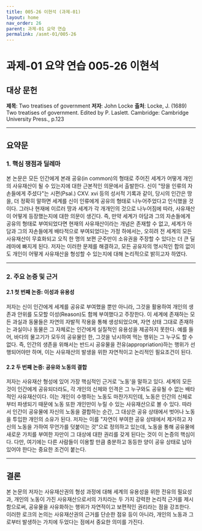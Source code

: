 ```yaml
---
title: 005-26 이현석 (과제-01)
layout: home
nav_order: 26
parent: 과제-01 요약 연습
permalink: /asmt-01/005-26
---
```


# 과제-01 요약 연습 005-26 이현석 

## 대상 문헌  
**제목**: Two treatises of government
**저자**: John Locke
**출처**: Locke, J. (1689) Two treatises of government. Edited by P. Laslett. Cambridge: Cambridge University Press., p.123  

---

## 요약문  

### 1. 핵심 쟁점과 딜레마  
본 논문은 모든 인간에게 본래 공유(in common)의 형태로 주어진 세계가 어떻게 개인의 사유재산이 될 수 있는지에 대한 근본적인 의문에서 출발한다. 신이 "땅을 인류의 자손들에게 주셨다"는 시편(Psal.) CXV. xvi 등의 성서적 기록과 같이, 당시의 인간은 땅을, 더 정확히 말하면 세계를 신이 인류에게 공유의 형태로 나누어주었다고 인식했을 것이다. 그러나 현재에 이르러 땅과 세계가 각 개개인의 것으로 나누어짐에 따라, 사유재산이 어떻게 등장했는지에 대한 의문이 생긴다. 즉, 만약 세계가 아담과 그의 자손들에게 공유의 형태로 부여되었다면 현재의 사유재산이라는 개념은 존재할 수 없고, 세계가 아담과 그의 자손들에게 배타적으로 부여되었다는 가정 하에서는, 오히려 전 세계의 모든 사유재산이 무효화되고 오직 한 명의 보편 군주만이 소유권을 주장할 수 있다는 더 큰 딜레마에 빠지게 된다. 저자는 이러한 문제를 해결하고, 모든 공유자의 명시적인 합의 없이도 개인이 어떻게 사유재산을 형성할 수 있는지에 대해 논리적으로 밝히고자 하였다.

---

### 2. 주요 논증 및 근거  

#### 2.1 첫 번째 논증: 이성과 유용성
저자는 신이 인간에게 세계를 공유로 부여했을 뿐만 아니라, 그것을 활용하여 개인의 생존과 안위를 도모할 이성(Reason)도 함께 부여했다고 주장한다. 이 세계에 존재하는 모든 과실과 동물들은 자연의 자발적 작용을 통해 생성되었으며, 자연 상태 그대로 존재하는 과실이나 동물은 그 자체로는 인간에게 실질적인 유용성을 제공하지 못한다. 예를 들어, 바다의 물고기가 모두의 공유물인 한, 그것을 낚시하여 먹는 행위는 그 누구도 할 수 없다. 즉, 인간의 생존을 위해서는 반드시 공유물을 전유(appropriation)하는 행위가 선행되어야만 하며, 이는 사유재산의 발생을 위한 자연적이고 논리적인 필요조건이 된다.

#### 2.2 두 번째 논증: 공유와 노동의 결합
저자는 사유재산 형성에 있어 가장 핵심적인 근거로 '노동'을 말하고 있다. 세계의 모든 것이 인간에게 공유되더라도, 각 개인의 신체와 인격은 그 누구와도 공유될 수 없는 배타적인 사유재산이다. 이는 개인이 수행하는 노동도 마찬가지인데, 노동은 인간의 신체로부터 파생되기 때문에 노동 또한 개인만이 누릴 수 있는 사유재산으로 볼 수 있다. 따라서 인간이 공유물에 자신의 노동을 결합하는 순간, 그 대상은 공유 상태에서 벗어나 노동을 투입한 개인의 소유가 된다. 저자는 이를 "자연이 부여한 공유 상태에서 제거하고 자신의 노동을 가하여 무언가를 덧붙이는 것"으로 정의하고 있는데, 노동을 통해 공유물에 새로운 가치를 부여한 자만이 그 대상에 대한 권리를 갖게 된다는 것이 이 논증의 핵심이다. 다만, 여기에는 다른 사람들이 이용할 만큼 충분하고 동등한 양이 공유 상태로 남아 있어야 한다는 중요한 조건이 붙는다.

---

## 결론  
본 논문의 저자는 사유재산권의 형성 과정에 대해 세계의 유용성을 위한 전유의 필요성과, 개인의 노동이 가진 사유재산으로서의 가치라는 두 가지 강력한 논리적 근거를 제시함으로써, 공유물을 사유화하는 행위가 자연적이고 보편적인 권리라는 점을 강조한다. 이러한 로크의 논의는 사유재산권의 근거를 단순한 점유 등이 아니라, 개인의 노동과 그로부터 발생하는 가치에 두었다는 점에서 중요한 의미를 가진다.